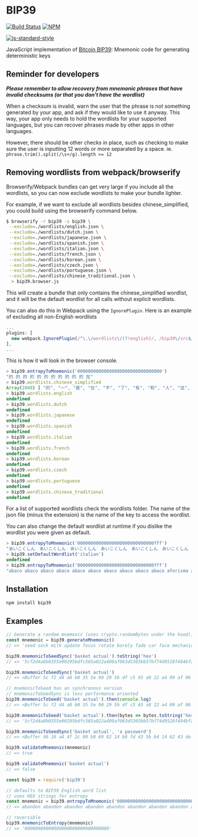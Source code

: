 # BIP39

[![Build Status](https://travis-ci.org/bitcoinjs/bip39.png?branch=master)](https://travis-ci.org/bitcoinjs/bip39)
[![NPM](https://img.shields.io/npm/v/bip39.svg)](https://www.npmjs.org/package/bip39)

[![js-standard-style](https://cdn.rawgit.com/feross/standard/master/badge.svg)](https://github.com/feross/standard)


JavaScript implementation of [Bitcoin BIP39](https://github.com/bitcoin/bips/blob/master/bip-0039.mediawiki): Mnemonic code for generating deterministic keys

## Reminder for developers

***Please remember to allow recovery from mnemonic phrases that have invalid checksums (or that you don't have the wordlist)***

When a checksum is invalid, warn the user that the phrase is not something generated by your app, and ask if they would like to use it anyway. This way, your app only needs to hold the wordlists for your supported languages, but you can recover phrases made by other apps in other languages.

However, there should be other checks in place, such as checking to make sure the user is inputting 12 words or more separated by a space. ie. `phrase.trim().split(/\s+/g).length >= 12`

## Removing wordlists from webpack/browserify

 Browserify/Webpack bundles can get very large if you include all the wordlists, so you can now exclude wordlists to make your bundle lighter.

 For example, if we want to exclude all wordlists besides chinese_simplified, you could build using the browserify command below.

 ```bash
$ browserify -r bip39 -s bip39 \
  --exclude=./wordlists/english.json \
  --exclude=./wordlists/dutch.json \
  --exclude=./wordlists/japanese.json \
  --exclude=./wordlists/spanish.json \
  --exclude=./wordlists/italian.json \
  --exclude=./wordlists/french.json \
  --exclude=./wordlists/korean.json \
  --exclude=./wordlists/czech.json \
  --exclude=./wordlists/portuguese.json \
  --exclude=./wordlists/chinese_traditional.json \
   > bip39.browser.js
```

 This will create a bundle that only contains the chinese_simplified wordlist, and it will be the default wordlist for all calls without explicit wordlists.

 You can also do this in Webpack using the `IgnorePlugin`. Here is an example of excluding all non-English wordlists

 ```javascript
 ...
 plugins: [
   new webpack.IgnorePlugin(/^\.\/wordlists\/(?!english)/, /bip39\/src$/),
 ],
 ...
 ```

 This is how it will look in the browser console.

 ```javascript
> bip39.entropyToMnemonic('00000000000000000000000000000000')
"的 的 的 的 的 的 的 的 的 的 的 在"
> bip39.wordlists.chinese_simplified
Array(2048) [ "的", "一", "是", "在", "不", "了", "有", "和", "人", "这", … ]
> bip39.wordlists.english
undefined
> bip39.wordlists.dutch
undefined
> bip39.wordlists.japanese
undefined
> bip39.wordlists.spanish
undefined
> bip39.wordlists.italian
undefined
> bip39.wordlists.french
undefined
> bip39.wordlists.korean
undefined
> bip39.wordlists.czech
undefined
> bip39.wordlists.portuguese
undefined
> bip39.wordlists.chinese_traditional
undefined
```

 For a list of supported wordlists check the wordlists folder. The name of the json file (minus the extension) is the name of the key to access the wordlist.

 You can also change the default wordlist at runtime if you dislike the wordlist you were given as default.

 ```javascript
> bip39.entropyToMnemonic('00000000000000000000000000000fff')
"あいこくしん　あいこくしん　あいこくしん　あいこくしん　あいこくしん　あいこくしん　あいこくしん　あいこくしん　あいこくしん　あいこくしん　あまい　ろんり"
> bip39.setDefaultWordlist('italian')
undefined
> bip39.entropyToMnemonic('00000000000000000000000000000fff')
"abaco abaco abaco abaco abaco abaco abaco abaco abaco abaco aforisma zibetto"
```

## Installation
``` bash
npm install bip39
```

## Examples
``` js
// Generate a random mnemonic (uses crypto.randomBytes under the hood), defaults to 128-bits of entropy
const mnemonic = bip39.generateMnemonic()
// => 'seed sock milk update focus rotate barely fade car face mechanic mercy'

bip39.mnemonicToSeedSync('basket actual').toString('hex')
// => '5cf2d4a8b0355e90295bdfc565a022a409af063d5365bb57bf74d9528f494bfa4400f53d8349b80fdae44082d7f9541e1dba2b003bcfec9d0d53781ca676651f'

bip39.mnemonicToSeedSync('basket actual')
// => <Buffer 5c f2 d4 a8 b0 35 5e 90 29 5b df c5 65 a0 22 a4 09 af 06 3d 53 65 bb 57 bf 74 d9 52 8f 49 4b fa 44 00 f5 3d 83 49 b8 0f da e4 40 82 d7 f9 54 1e 1d ba 2b ...>

// mnemonicToSeed has an synchronous version
// mnemonicToSeedSync is less performance oriented
bip39.mnemonicToSeed('basket actual').then(console.log)
// => <Buffer 5c f2 d4 a8 b0 35 5e 90 29 5b df c5 65 a0 22 a4 09 af 06 3d 53 65 bb 57 bf 74 d9 52 8f 49 4b fa 44 00 f5 3d 83 49 b8 0f da e4 40 82 d7 f9 54 1e 1d ba 2b ...>

bip39.mnemonicToSeed('basket actual').then(bytes => bytes.toString('hex')).then(console.log)
// => '5cf2d4a8b0355e90295bdfc565a022a409af063d5365bb57bf74d9528f494bfa4400f53d8349b80fdae44082d7f9541e1dba2b003bcfec9d0d53781ca676651f'

bip39.mnemonicToSeedSync('basket actual', 'a password')
// => <Buffer 46 16 a4 4f 2c 90 b9 69 02 14 b8 fd 43 5b b4 14 62 43 de 10 7b 30 87 59 0a 3b b8 d3 1b 2f 3a ef ab 1d 4b 52 6d 21 e5 0a 04 02 3d 7a d0 66 43 ea 68 3b ... >

bip39.validateMnemonic(mnemonic)
// => true

bip39.validateMnemonic('basket actual')
// => false
```


``` js
const bip39 = require('bip39')

// defaults to BIP39 English word list
// uses HEX strings for entropy
const mnemonic = bip39.entropyToMnemonic('00000000000000000000000000000000')
// => abandon abandon abandon abandon abandon abandon abandon abandon abandon abandon abandon about

// reversible
bip39.mnemonicToEntropy(mnemonic)
// => '00000000000000000000000000000000'
```
